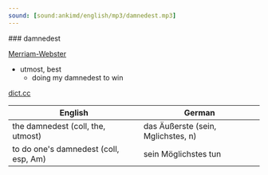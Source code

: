 ```yaml
---
sound: [sound:ankimd/english/mp3/damnedest.mp3]
---
```


\### damnedest

[Merriam-Webster](https://www.merriam-webster.com/dictionary/damnedest)

- utmost, best
    - doing my damnedest to win

[dict.cc](https://www.dict.cc/damnedest)

| English        | German       |
| -------------- | ------------ |
| the damnedest (coll, the, utmost) | das Äußerste (sein, Mglichstes, n) |
| to do one's damnedest (coll, esp, Am) | sein Möglichstes tun |
